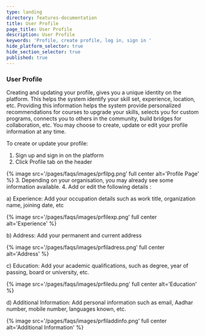 ```yaml
---
type: landing
directory: features-documentation
title: User Profile
page_title: User Profile
description: User Profile
keywords: 'Profile, create profile, log in, sign in '
hide_platform_selector: true
hide_section_selector: true
published: true
---
```

### User Profile
Creating and updating your profile, gives you a unique identity on the platform. This helps the system identify your skill set, experience, location, etc. Providing this information helps the system provide personalized recommendations for courses to upgrade your skills, selects you for custom programs, connects you to others in the community, build bridges for collaboration, etc. You may choose to create, update or edit your profile information at any time.

To create or update your profile:
1. Sign up and sign in  on the platform
2. Click Profile tab on the header 

{% image src='/pages/faqs/images/prfilpg.png' full center alt='Profile Page' %}
3. Depending on your organisation, you may already see  some information available.
4. Add or edit the following details :

a) Experience: Add your occupation details  such as work title, organization name, joining date, etc

{% image src='/pages/faqs/images/prfilexp.png' full center alt='Experience' %}

b) Address: Add  your permanent and current address

{% image src='/pages/faqs/images/prfiladress.png' full center alt='Address' %}

c) Education: Add your  academic qualifications, such as degree, year of passing, board or university, etc.

{% image src='/pages/faqs/images/prfiledu.png' full center alt='Education' %}

d) Additional Information: Add personal information such as email, Aadhar number, mobile number, languages known, etc.

{% image src='/pages/faqs/images/prfiladdinfo.png' full center alt='Additional Information' %}

